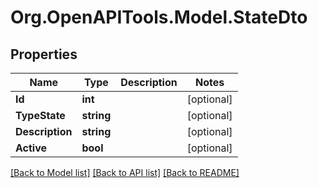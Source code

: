 # Org.OpenAPITools.Model.StateDto

## Properties

Name | Type | Description | Notes
------------ | ------------- | ------------- | -------------
**Id** | **int** |  | [optional] 
**TypeState** | **string** |  | [optional] 
**Description** | **string** |  | [optional] 
**Active** | **bool** |  | [optional] 

[[Back to Model list]](../../README.md#documentation-for-models) [[Back to API list]](../../README.md#documentation-for-api-endpoints) [[Back to README]](../../README.md)

